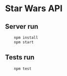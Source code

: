 # Star Wars API

## Server run

~~~bash
	npm install
	npm start
~~~

## Tests run

~~~bash
	npm test
~~~
